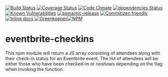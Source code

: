 
[![Build Status](https://travis-ci.org/indcoder/eventbrite-checkins.svg?branch=master)](https://travis-ci.org/indcoder/eventbrite-checkins) [![Coverage Status](https://coveralls.io/repos/github/indcoder/eventbrite-checkins/badge.svg?branch=master)](https://coveralls.io/github/indcoder/eventbrite-checkins?branch=master) [![Code Climate](https://codeclimate.com/github/indcoder/eventbrite-checkins/badges/gpa.svg)](https://codeclimate.com/github/indcoder/eventbrite-checkins)
[![dependencies Status](https://david-dm.org/indcoder/eventbrite-checkins/status.svg)](https://david-dm.org/indcoder/eventbrite-checkins) [![Known Vulnerabilities](https://snyk.io/test/github/indcoder/eventbrite-checkins/badge.svg)](https://snyk.io/test/github/indcoder/eventbrite-checkins)
 [![semantic-release](https://img.shields.io/badge/%20%20%F0%9F%93%A6%F0%9F%9A%80-semantic--release-e10079.svg)](https://github.com/semantic-release/semantic-release) [![Commitizen friendly](https://img.shields.io/badge/commitizen-friendly-brightgreen.svg)](http://commitizen.github.io/cz-cli/) [![Inline docs](http://inch-ci.org/github/indcoder/eventbrite-checkins.svg?branch=master)](http://inch-ci.org/github/indcoder/eventbrite-checkins)
[![Greenkeeper](https://badges.greenkeeper.io/indcoder/eventbrite-checkins.svg)](https://greenkeeper.io/)[![NPM](https://nodei.co/npm/eb-checkin-module.png)](https://nodei.co/npm/eb-checkin-module/)



# eventbrite-checkins

This npm module will return a JS array consisting of attendees along with their check-in status for an Eventbrite event. The list of attendees will be either those who have been checked-in or noshows depending on the flag when invoking the function. 
